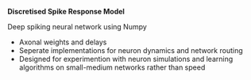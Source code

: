 __Discretised Spike Response Model__

Deep spiking neural network using Numpy

- Axonal weights and delays
- Seperate implementations for neuron dynamics and network routing
- Designed for experimention with neuron simulations and learning algorithms on small-medium networks rather than speed 
